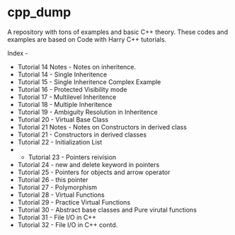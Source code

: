 # cpp_dump
A repository with tons of examples and basic C++ theory. These codes and examples are based on Code with Harry C++ tutorials.

Index - 
* Tutorial 14 Notes - Notes on inheritence.
* Tutorial 14 - Single Inheritence
* Tutorial 15 - Single Inheritence Complex Example
* Tutorial 16 - Protected Visibility mode
* Tutorial 17 - Multilevel Inheritence
* Tutorial 18 - Multiple Inheritence
* Tutorial 19 - Ambiguity Resolution in Inheritence
* Tutorial 20 - Virtual Base Class
* Tutorial 21 Notes - Notes on Constructors in derived class
* Tutorial 21 - Constructors in derived classes
* Tutorial 22 - Initialization List
* * Tutorial 23 - Pointers reivision
* Tutorial 24 - new and delete keyword in pointers
* Tutorial 25 - Pointers for objects and arrow operator
* Tutorial 26 - this pointer
* Tutorial 27 - Polymorphism
* Tutorial 28 - Virtual Functions
* Tutorial 29 - Practice Virtual Functions
* Tutorial 30 - Abstract base classes and Pure virutal functions
* Tutorial 31 - File I/O in C++
* Tutorial 32 - File I/O in C++ contd.

